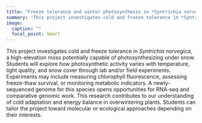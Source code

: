 ```yaml
---
title: "Freeze tolerance and winter photosynthesis in *Syntrichia norvegica*"
summary: "This project investigates cold and freeze tolerance in *Syntrichia norvegica*, a high-elevation moss potentially capable of photosynthesizing under snow. Studen..."
image:
  caption: ""
  focal_point: Smart
---
```


This project investigates cold and freeze tolerance in *Syntrichia norvegica*, a high-elevation moss potentially capable of photosynthesizing under snow. Students will explore how photosynthetic activity varies with temperature, light quality, and snow cover through lab and/or field experiments. Experiments may include measuring chlorophyll fluorescence, assessing freeze-thaw survival, or monitoring metabolic indicators. A newly-sequenced genome for this species opens opportunities for RNA-seq and comparative genomic work. This research contributes to our understanding of cold adaptation and energy balance in overwintering plants. Students can tailor the project toward molecular or ecological approaches depending on their interests.
